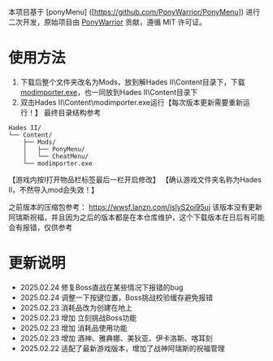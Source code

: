 本项目基于 [ponyMenu] ([https://github.com/PonyWarrior/PonyMenu]) 进行二次开发，原始项目由 [PonyWarrior](https://github.com/PonyWarrior) 贡献，遵循 MIT 许可证。

# 使用方法
1. 下载后整个文件夹改名为Mods，放到解Hades II\Content目录下，下载[modimporter.exe](https://github.com/SGG-Modding/sgg-mod-modimporter/releases/latest/download/modimporter-windows.zip)，也一同放到Hades II\Content目录下
2. 双击Hades II\Content\modimporter.exe运行【每次版本更新需要重新运行！】
最终目录结构参考
```
Hades II/
└── Content/
    ├── Mods/
    │   ├── PonyMenu/
    │   └── CheatMenu/
    └── modimporter.exe
```
【游戏内按I打开物品栏标签最后一栏开启修改】
【确认游戏文件夹名称为Hades II，不然导入mod会失效！】

之前版本的压缩包参考： https://wwsf.lanzn.com/islyS2oi95uj
该版本没有更新阿瑞斯祝福，并且因为之后的版本都是在本仓库维护，这个下载版本在日后有可能会有报错，仅供参考

# 更新说明
- 2025.02.24 修复Boss直战在某些情况下报错的bug
- 2025.02.24 调整一下按键位置，Boss挑战校验缓存避免报错
- 2025.02.23 消耗品改为创建在地上
- 2025.02.23 增加 立刻挑战Boss功能
- 2025.02.23 增加 消耗品使用功能
- 2025.02.23 增加 酒神、雅典娜、美狄亚、伊卡洛斯、喀耳刻
- 2025.02.22 适配了最新游戏版本，增加了战神阿瑞斯的祝福管理 
